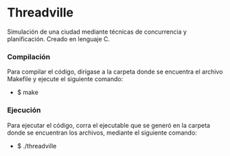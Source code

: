 # Threadville

Simulación de una ciudad mediante técnicas de concurrencia y planificación. Creado en lenguaje C.

### Compilación
Para compilar el código, dirígase a la carpeta donde se encuentra el archivo Makefile y ejecute el siguiente comando: 
* $ make

### Ejecución
Para ejecutar el código, corra el ejecutable que se generó en la carpeta donde se encuentran los archivos, mediante el siguiente comando: 
* $ ./threadville

